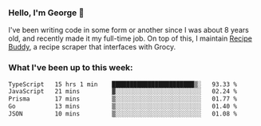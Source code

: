 ### Hello, I'm George 👋

I've been writing code in some form or another since I was about 8 years old, and recently made it my full-time job. On top of this, I maintain [Recipe Buddy](https://github.com/georgegebbett/recipe-buddy), a recipe scraper that interfaces with Grocy.  

<!--
**georgegebbett/georgegebbett** is a ✨ _special_ ✨ repository because its `README.md` (this file) appears on your GitHub profile.

Here are some ideas to get you started:

- 🔭 I’m currently working on ...
- 🌱 I’m currently learning ...
- 👯 I’m looking to collaborate on ...
- 🤔 I’m looking for help with ...
- 💬 Ask me about ...
- 📫 How to reach me: ...
- 😄 Pronouns: ...
- ⚡ Fun fact: ...
-->

### What I've been up to this week:
<!--START_SECTION:waka-->

```txt
TypeScript   15 hrs 1 min    ███████████████████████▒░   93.33 %
JavaScript   21 mins         ▓░░░░░░░░░░░░░░░░░░░░░░░░   02.24 %
Prisma       17 mins         ▒░░░░░░░░░░░░░░░░░░░░░░░░   01.77 %
Go           13 mins         ▒░░░░░░░░░░░░░░░░░░░░░░░░   01.40 %
JSON         10 mins         ▒░░░░░░░░░░░░░░░░░░░░░░░░   01.08 %
```

<!--END_SECTION:waka-->
